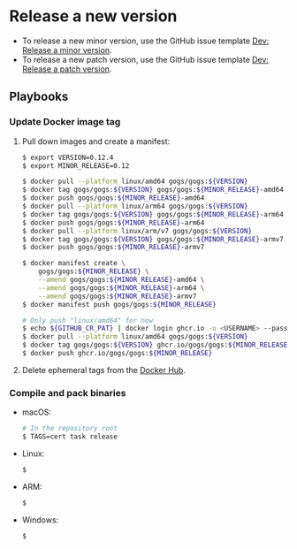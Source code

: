 # Release a new version

- To release a new minor version, use the GitHub issue template [Dev: Release a minor version](https://github.com/gogs/gogs/issues/new?title=Release+<MAJOR>.<MINOR>.0&labels=%F0%9F%93%B8%20release&template=dev_release_minor_version.md).
- To release a new patch version, use the GitHub issue template [Dev: Release a patch version](https://github.com/gogs/gogs/issues/new?title=Release+<MAJOR>.<MINOR>.<PATCH>&labels=%F0%9F%93%B8%20release&template=dev_release_patch_version.md).

## Playbooks

### Update Docker image tag

1. Pull down images and create a manifest:
    ```sh
    $ export VERSION=0.12.4
    $ export MINOR_RELEASE=0.12

    $ docker pull --platform linux/amd64 gogs/gogs:${VERSION}
    $ docker tag gogs/gogs:${VERSION} gogs/gogs:${MINOR_RELEASE}-amd64
    $ docker push gogs/gogs:${MINOR_RELEASE}-amd64
    $ docker pull --platform linux/arm64 gogs/gogs:${VERSION}
    $ docker tag gogs/gogs:${VERSION} gogs/gogs:${MINOR_RELEASE}-arm64
    $ docker push gogs/gogs:${MINOR_RELEASE}-arm64
    $ docker pull --platform linux/arm/v7 gogs/gogs:${VERSION}
    $ docker tag gogs/gogs:${VERSION} gogs/gogs:${MINOR_RELEASE}-armv7
    $ docker push gogs/gogs:${MINOR_RELEASE}-armv7

    $ docker manifest create \
    	gogs/gogs:${MINOR_RELEASE} \
    	--amend gogs/gogs:${MINOR_RELEASE}-amd64 \
    	--amend gogs/gogs:${MINOR_RELEASE}-arm64 \
    	--amend gogs/gogs:${MINOR_RELEASE}-armv7
    $ docker manifest push gogs/gogs:${MINOR_RELEASE}

    # Only push "linux/amd64" for now
    $ echo ${GITHUB_CR_PAT} | docker login ghcr.io -u <USERNAME> --password-stdin
    $ docker pull --platform linux/amd64 gogs/gogs:${VERSION}
    $ docker tag gogs/gogs:${VERSION} ghcr.io/gogs/gogs:${MINOR_RELEASE}
    $ docker push ghcr.io/gogs/gogs:${MINOR_RELEASE}
    ```
2. Delete ephemeral tags from the [Docker Hub](https://hub.docker.com/repository/docker/gogs/gogs/tags).

### Compile and pack binaries

- macOS:
	```sh
	# In the repository root
	$ TAGS=cert task release
	```
- Linux:
	```sh
	$
	```
- ARM:
	```sh
	$
	```
- Windows:
	```sh
	$
	```
